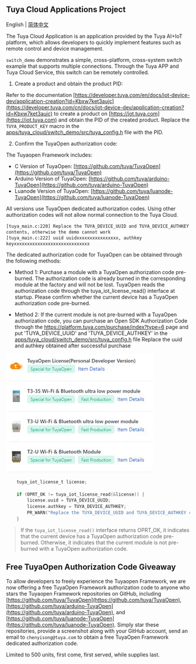 ## Tuya Cloud Applications Project

English | [简体中文](README_zh.md)

The Tuya Cloud Application is an application provided by the Tuya AI+IoT platform, which allows developers to quickly implement features such as remote control and device management.

`switch_demo` demonstrates a simple, cross-platform, cross-system switch example that supports multiple connections. Through the Tuya APP and Tuya Cloud Service, this switch can be remotely controlled.

1. Create a product and obtain the product PID:

Refer to the documentation [https://developer.tuya.com/en/docs/iot-device-dev/application-creation?id=Kbxw7ket3aujc](https://developer.tuya.com/cn/docs/iot-device-dev/application-creation?id=Kbxw7ket3aujc) to create a product on [https://iot.tuya.com](https://iot.tuya.com) and obtain the PID of the created product. Replace the `TUYA_PRODUCT_KEY` macro in the [apps/tuya_cloud/switch_demo/src/tuya_config.h](./src/tuya_config.h) file with the PID.

2. Confirm the TuyaOpen authorization code:

The Tuyaopen Framework includes:
- C Version of TuyaOpen: [https://github.com/tuya/TuyaOpen](https://github.com/tuya/TuyaOpen)
- Arduino Version of TuyaOpen: [https://github.com/tuya/arduino-TuyaOpen](https://github.com/tuya/arduino-TuyaOpen)
- Luanode Version of TuyaOpen: [https://github.com/tuya/luanode-TuyaOpen](https://github.com/tuya/luanode-TuyaOpen)

All versions use TuyaOpen dedicated authorization codes. Using other authorization codes will not allow normal connection to the Tuya Cloud.

```shell
[tuya_main.c:220] Replace the TUYA_DEVICE_UUID and TUYA_DEVICE_AUTHKEY contents, otherwise the demo cannot work
[tuya_main.c:222] uuid uuidxxxxxxxxxxxxxxxx, authkey keyxxxxxxxxxxxxxxxxxxxxxxxxxxxxx
```

The dedicated authorization code for TuyaOpen can be obtained through the following methods:

- Method 1: Purchase a module with a TuyaOpen authorization code pre-burned. The authorization code is already burned in the corresponding module at the factory and will not be lost. TuyaOpen reads the authorization code through the tuya_iot_license_read() interface at startup. Please confirm whether the current device has a TuyaOpen authorization code pre-burned.

- Method 2: If the current module is not pre-burned with a TuyaOpen authorization code, you can purchase an Open SDK Authorization Code through the https://platform.tuya.com/purchase/index?type=6 page and put 'TUYA_DEVICE_UUID' and 'TUYA_DEVICE_AUTHKEY' in the [apps/tuya_cloud/switch_demo/src/tuya_config.h](./src/tuya_config.h) file Replace the uuid and authkey obtained after successful purchase

![authorization_code](../../docs/images/en/authorization_code.png)

```c
    tuya_iot_license_t license;

    if (OPRT_OK != tuya_iot_license_read(&license)) {
        license.uuid = TUYA_DEVICE_UUID;
        license.authkey = TUYA_DEVICE_AUTHKEY;
        PR_WARN("Replace the TUYA_DEVICE_UUID and TUYA_DEVICE_AUTHKEY contents, otherwise the demo cannot work");
    }
```

> If the `tuya_iot_license_read()` interface returns OPRT_OK, it indicates that the current device has a TuyaOpen authorization code pre-burned. Otherwise, it indicates that the current module is not pre-burned with a TuyaOpen authorization code.

## Free TuyaOpen Authorization Code Giveaway

To allow developers to freely experience the Tuyaopen Framework, we are now offering a free TuyaOpen Framework authorization code to anyone who stars the Tuyaopen Framework repositories on GitHub, including [https://github.com/tuya/TuyaOpen](https://github.com/tuya/TuyaOpen), [https://github.com/tuya/arduino-TuyaOpen](https://github.com/tuya/arduino-TuyaOpen), and [https://github.com/tuya/luanode-TuyaOpen](https://github.com/tuya/luanode-TuyaOpen). Simply star these repositories, provide a screenshot along with your GitHub account, send an email to `chenyisong@tuya.com` to obtain a free TuyaOpen Framework dedicated authorization code.

Limited to 500 units, first come, first served, while supplies last.
